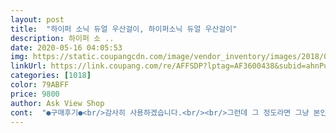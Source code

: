 ```yaml
---
layout: post 
title:  "하이퍼 소닉 듀얼 우산걸이, 하이퍼소닉 듀얼 우산걸이" 
description: 하이퍼 소 ..
date: 2020-05-16 04:05:53 
img: https://static.coupangcdn.com/image/vendor_inventory/images/2018/05/29/16/2/98948440-154e-4b78-867d-e384ae479299.jpg 
linkUrl: https://link.coupang.com/re/AFFSDP?lptag=AF3600438&subid=ahnPublicAsk&pageKey=95856637&itemId=295521759&vendorItemId=70302466655&traceid=V0-113-4ba08c611d423346 
categories: [1018] 
color: 79ABFF 
price: 9800 
author: Ask View Shop 
cont:  "●구매후기●<br/>감사히 사용하겠습니다.<br/><br/>그런데 그 정도라면 그냥 본인이 만들어서 써도 되겠다는 생각이 들엇어요<br/>길이가 걸립니다.<br/> 그래서 저는 케이블타이로 헤드레스트 쪽에다가 늘려서 로기지스크린 밑으로 나오게 해서 걸어놧거든요<br/>딱 좋아요^^싼타페TM에 설치완료했습니다<br/>만족합니다.<br/><br/>아주 좋습니다.<br/><br/>이 걸이는 러기지 스크린을 사용하시는 분이면 안맞아요<br/>" 
---
```

